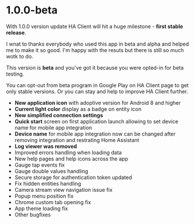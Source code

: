 # 1.0.0-beta
With 1.0.0 version update HA Client will hit a huge milestone - **first stable release**.

I wnat to thanks everybody who used this app in beta and alpha and helped me to make it so good. I'm happy with the resuts but there is still so much wotk to do.

This version is **beta** and you've got it because you were opted-in for beta testing.

You can opt-out from beta program in Google Play on HA Client page to get only stable versions. Or you can stay and help to improve HA Client further.

- **New application icon** with adoptive version for Android 8 and higher
- **Current light color** display as a badge on entity icon
- **New simplified connection settings**
- **Quick start** screen on first application launch allowing to set device name for mobile app integration
- **Device name** for mobile app integration now can be changed after removing integration and restrating Home Assistant
- **Log viewer was removed**
- Improved errors handling when loading data
- New help pages and help icons across the app
- Gauge tap events fix
- Gauge double values handling
- Secure storage for authentication token updated
- Fix hidden entities handling
- Camera stream view navigation issue fix
- Popup menu position fix
- Chrome custom tab opening fix
- App theme loading fix
- Other bugfixes
